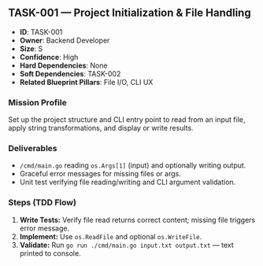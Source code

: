 ## TASK-001 — Project Initialization & File Handling

- **ID**: TASK-001  
- **Owner**: Backend Developer  
- **Size**: S  
- **Confidence**: High  
- **Hard Dependencies**: None  
- **Soft Dependencies**: TASK-002  
- **Related Blueprint Pillars**: File I/O, CLI UX

### Mission Profile
Set up the project structure and CLI entry point to read from an input file, apply string transformations, and display or write results.

### Deliverables
- `/cmd/main.go` reading `os.Args[1]` (input) and optionally writing output.  
- Graceful error messages for missing files or args.  
- Unit test verifying file reading/writing and CLI argument validation.

### Steps (TDD Flow)
1. **Write Tests:** Verify file read returns correct content; missing file triggers error message.  
2. **Implement:** Use `os.ReadFile` and optional `os.WriteFile`.  
3. **Validate:** Run `go run ./cmd/main.go input.txt output.txt` — text printed to console.